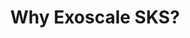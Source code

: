 ---
docType: "Course"
title: "6. Why Exoscale SKS?"
description: "Learn about Exoscale's Kubernetes Service (SKS) and how it provides a managed Kubernetes experience tailored for European users."
lectures: 2
courseTitle: "Why Exoscale SKS?"
themeColor: "#00B39F"
order: 6
cardImage: "../../../src/images/service-mesh-icons/linkerd-white.svg"
toc:
  [
    "scalable-kubernetes-service",
    "packaging-pricing",
  ]
---